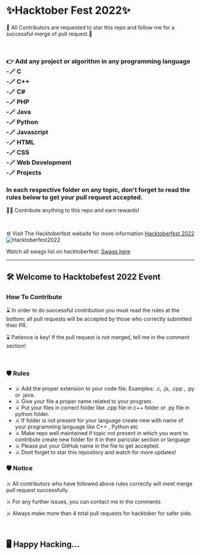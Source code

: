 <h1>✨Hacktober Fest 2022✨</h1>
<p>🙂 All Contributors are requested to star this repo and follow me for a successful merge of pull request.🙂</p>
<br/>
<h3>👉 Add any project or algorithm in any programming language<br/>
-🪄 C <br/>
-🪄 C++ <br/>
-🪄 C# <br/>
-🪄 PHP <br/>
-🪄 Java <br/>
-🪄 Python <br/>
-🪄 Javascript <br/>
-🪄 HTML <br/>
-🪄 CSS <br/>
-🪄 Web Development <br/>
-🪄 Projects <br/>
<br/>
In each respective folder on any topic, don't forget to read the rules below to get your pull request accepted.</h3>
<p>👷‍♂️ Contribute anything to this repo and earn rewards!</p>
<br/>
<p>⚙️ Visit The Hacktoberfest website for more information <a href="https://hacktoberfest.com/">Hacktoberfest 2022</a>
<br/>
<img src="https://user-images.githubusercontent.com/99472914/192144059-5cd0b329-f238-474b-b475-7385eaa35d05.png" alt="Hacktoberfest2022">

<p>Watch all swags list on hacktoberfest: <a href="https://hacktoberfest-swag.com/">Swags here</a> </p>
<hr/>
<h2>🛠 Welcome to Hacktobefest 2022 Event</h2>

<h3>How To Contribute</h3>
<p>⌛️ In order to do successful contribution you must read the rules at the bottom; all pull requests will be accepted by those who correctly submitted their PR.</p>
<p>⌛️ Patience is key! If the pull request is not merged, tell me in the comment section!</p>
<br/>
<h3>🛡 Rules</h3>
<ul>
  <li>⚔️ Add the proper extension to your code file. Examples: .c, .js, .cpp , .py or .java.</li>
  <li>⚔️ Give your file a proper name related to your program.</li>
  <li>⚔️ Put your files in correct folder like .cpp file in  c++ folder or .py file in python folder.</li>
  <li>⚔️ If folder is not present for your language create new with name of your programming language like C++ , Python etc</li>
  <li>⚔️ Make repo well maintained if topic not present in which you want to contribute create new folder for it in their paricular section or language</li>
  <li>⚔️ Please put your GitHub name in the file to get accepted.</li>
  <li>⚔️ Dont forget to star this repository and watch for more updates!</li>
</ul>

<h3>🛡 Notice</h3>
<p>⚔️ All contributors who have followed above rules correctly will meet merge pull request successfully.</p>
<p>⚔️ For any further issues, you can contact me in the comments</p>
<p>⚔️ Always make more than 4 total pull requests for hacktober for safer side.</p>
<br/>
<h2>🖥️ Happy Hacking...</h2>
